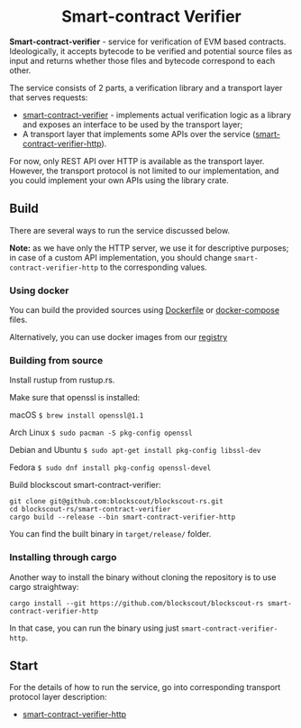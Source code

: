 # <h1 align="center"> Smart-contract Verifier </h1>

**Smart-contract-verifier** - service for verification of EVM based contracts. Ideologically, it accepts bytecode to be verified and potential source files as input and returns whether those files and bytecode correspond to each other.

The service consists of 2 parts, a verification library and a transport layer that serves requests:

+ [smart-contract-verifier](./smart-contract-verifier) - implements actual verification logic as a library and exposes an interface to be used by the transport layer;
+ A transport layer that implements some APIs over the service ([smart-contract-verifier-http](./smart-contract-verifier-http/)).

For now, only REST API over HTTP is available as the transport layer. However, the transport protocol is not limited to our implementation, and you could implement your own APIs using the library crate.

## Build
There are several ways to run the service discussed below.

**Note:** as we have only the HTTP server, we use it for descriptive purposes; in case of a custom API implementation, you should change `smart-contract-verifier-http` to the corresponding values.


### Using docker
You can build the provided sources using [Dockerfile](./Dockerfile) or [docker-compose](./docker-compose.yaml) files.

Alternatively, you can use docker images from our [registry](https://github.com/blockscout/blockscout-rs/pkgs/container/smart-contract-verifier)

### Building from source

Install rustup from rustup.rs.

Make sure that openssl is installed:

macOS
`$ brew install openssl@1.1`

Arch Linux
`$ sudo pacman -S pkg-config openssl`

Debian and Ubuntu
`$ sudo apt-get install pkg-config libssl-dev`

Fedora
`$ sudo dnf install pkg-config openssl-devel`

Build blockscout smart-contract-verifier:

```console
git clone git@github.com:blockscout/blockscout-rs.git
cd blockscout-rs/smart-contract-verifier
cargo build --release --bin smart-contract-verifier-http
```

You can find the built binary in `target/release/` folder.

### Installing through cargo

Another way to install the binary without cloning the repository is to use cargo straightway:

```console
cargo install --git https://github.com/blockscout/blockscout-rs smart-contract-verifier-http
```

In that case, you can run the binary using just `smart-contract-verifier-http`.

## Start
For the details of how to run the service, go into corresponding
transport protocol layer description:
- [smart-contract-verifier-http](./smart-contract-verifier-http/README.md)
